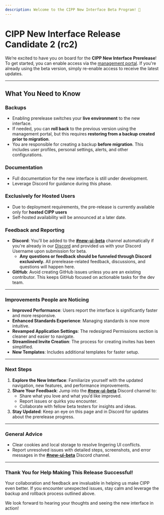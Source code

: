 ```yaml
---
description: Welcome to the CIPP New Interface Beta Program! 🚀
---
```


# CIPP New Interface Release Candidate 2 (rc2)

We’re excited to have you on board for the **CIPP New Interface Prerelease**! To get started, you can enable access via the [management portal](https://management.cipp.app/beta-program). If you're already using the beta version, simply re-enable access to receive the latest updates.

***

## **What You Need to Know**

### **Backups**

* Enabling prerelease switches your **live environment** to the new interface.&#x20;
* If needed, you can **roll back** to the previous version using the management portal, but this requires **restoring from a backup created prior to migration**.
* You are responsible for creating a backup **before migration**. This includes user profiles, personal settings, alerts, and other configurations.

### **Documentation**

* Full documentation for the new interface is still under development.
* Leverage Discord for guidance during this phase.

### **Exclusively for Hosted Users**

* Due to deployment requirements, the pre-release is currently available only for **hosted CIPP users**
* Self-hosted availability will be announced at a later date.

### **Feedback and Reporting**

* **Discord**: You'll be added to the [**#new-ui-beta**](https://discord.com/channels/905453405936447518/1318251404846043176) channel automatically if you're already in our [Discord](https://discord.gg/9avVA2Hs) and provided us with your Discord Username upon submission for beta.
  * **Any questions or feedback should be funneled through Discord exclusively.** All prerelease-related feedback, discussions, and questions will happen here.
* **GitHub**: Avoid creating GitHub issues unless you are an existing contributor. This keeps GitHub focused on actionable tasks for the dev team.

***

### Improvements People are Noticing

* **Improved Performance**: Users report the interface is significantly faster and more responsive.
* **Enhanced Standards Experience**: Managing standards is now more intuitive.
* **Revamped Application Settings**: The redesigned Permissions section is cleaner and easier to navigate.
* **Streamlined Invite Creation**: The process for creating invites has been simplified.
* **New Templates**: Includes additional templates for faster setup.

***

### **Next Steps**

1. **Explore the New Interface**: Familiarize yourself with the updated navigation, new features, and performance improvements.
2. **Share Your Feedback**: Jump into the [**#new-ui-beta**](https://discord.com/channels/905453405936447518/1318251404846043176) Discord channel to:
   * Share what you love and what you’d like improved.
   * Report issues or quirks you encounter.
   * Collaborate with fellow beta testers for insights and ideas.
3. **Stay Updated**: Keep an eye on this page and in Discord for updates about the prerelease progress.

***

### **General Advice**

* Clear cookies and local storage to resolve lingering UI conflicts.
* Report unresolved issues with detailed steps, screenshots, and error messages in the [**#new-ui-beta**](https://discord.com/channels/905453405936447518/1318251404846043176) Discord channel.

***

### **Thank You for Help Making This Release Successful!**

Your collaboration and feedback are invaluable in helping us make CIPP even better. If you encounter unexpected issues, stay calm and leverage the backup and rollback process outlined above.

We look forward to hearing your thoughts and seeing the new interface in action!
